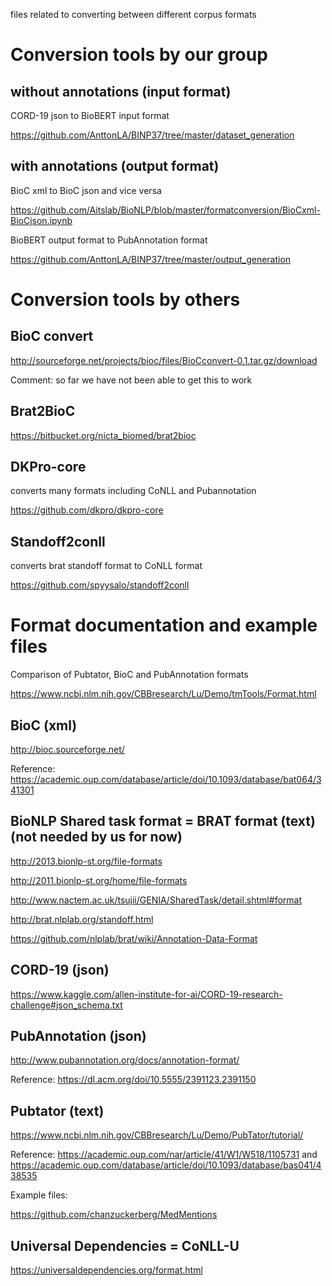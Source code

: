 files related to converting between different corpus formats


# Conversion tools by our group
## without annotations (input format)

CORD-19 json to BioBERT input format

https://github.com/AnttonLA/BINP37/tree/master/dataset_generation

## with annotations (output format)

BioC xml to BioC json and vice versa

https://github.com/Aitslab/BioNLP/blob/master/formatconversion/BioCxml-BioCjson.ipynb

BioBERT output format to PubAnnotation format

https://github.com/AnttonLA/BINP37/tree/master/output_generation

# Conversion tools by others
## BioC convert

http://sourceforge.net/projects/bioc/files/BioCconvert-0.1.tar.gz/download

Comment: so far we have not been able to get this to work

## Brat2BioC

https://bitbucket.org/nicta_biomed/brat2bioc

## DKPro-core

converts many formats including CoNLL and Pubannotation

https://github.com/dkpro/dkpro-core

## Standoff2conll

converts brat standoff format to CoNLL format

https://github.com/spyysalo/standoff2conll

# Format documentation and example files

Comparison of Pubtator, BioC and PubAnnotation formats

https://www.ncbi.nlm.nih.gov/CBBresearch/Lu/Demo/tmTools/Format.html


## BioC (xml)

http://bioc.sourceforge.net/

Reference: https://academic.oup.com/database/article/doi/10.1093/database/bat064/341301

## BioNLP Shared task format = BRAT format (text) (not needed by us for now)

http://2013.bionlp-st.org/file-formats

http://2011.bionlp-st.org/home/file-formats

http://www.nactem.ac.uk/tsujii/GENIA/SharedTask/detail.shtml#format

http://brat.nlplab.org/standoff.html

https://github.com/nlplab/brat/wiki/Annotation-Data-Format


## CORD-19 (json)

https://www.kaggle.com/allen-institute-for-ai/CORD-19-research-challenge#json_schema.txt

## PubAnnotation (json)

http://www.pubannotation.org/docs/annotation-format/

Reference: https://dl.acm.org/doi/10.5555/2391123.2391150

## Pubtator (text)

https://www.ncbi.nlm.nih.gov/CBBresearch/Lu/Demo/PubTator/tutorial/


Reference: https://academic.oup.com/nar/article/41/W1/W518/1105731 and https://academic.oup.com/database/article/doi/10.1093/database/bas041/438535

Example files: 

https://github.com/chanzuckerberg/MedMentions


## Universal Dependencies = CoNLL-U

https://universaldependencies.org/format.html










